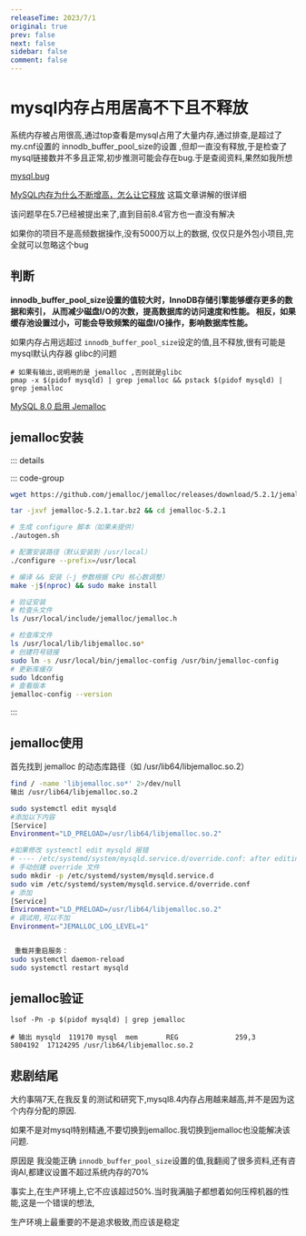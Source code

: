 ```yaml
---
releaseTime: 2023/7/1
original: true
prev: false
next: false
sidebar: false
comment: false  
---
```


# mysql内存占用居高不下且不释放

系统内存被占用很高,通过top查看是mysql占用了大量内存,通过排查,是超过了 my.cnf设置的 innodb_buffer_pool_size的设置
,但却一直没有释放,于是检查了mysql链接数并不多且正常,初步推测可能会存在bug.于是查阅资料,果然如我所想

[mysql.bug](https://bugs.mysql.com/bug.php?id=83047)


[MySQL内存为什么不断增高，怎么让它释放](https://mp.weixin.qq.com/s/iUvi0xPtKng08fNu_5VWDg) 这篇文章讲解的很详细

该问题早在5.7已经被提出来了,直到目前8.4官方也一直没有解决

<sapn class="marker-evy">如果你的项目不是高频数据操作,没有5000万以上的数据,</sapn>
<sapn class="marker-evy">仅仅只是外包小项目,完全就可以忽略这个bug</sapn>

## 判断

**innodb_buffer_pool_size设置的值较大时，InnoDB存储引擎能够缓存更多的数据和索引，
从而减少磁盘I/O的次数，提高数据库的访问速度和性能。
相反，如果缓存池设置过小，可能会导致频繁的磁盘I/O操作，影响数据库性能。**

如果内存占用远超过 `innodb_buffer_pool_size`设定的值,且不释放,很有可能是mysql默认内存器 glibc的问题

````
# 如果有输出,说明用的是 jemalloc ,否则就是glibc
pmap -x $(pidof mysqld) | grep jemalloc && pstack $(pidof mysqld) | grep jemalloc
````

[MySQL 8.0 启用 Jemalloc](https://wiki.pha.pub/books/109-TAs/page/mysql-80-jemalloc)

## jemalloc安装
::: details

::: code-group
```` bash [源码编译安装]
wget https://github.com/jemalloc/jemalloc/releases/download/5.2.1/jemalloc-5.2.1.tar.bz2

tar -jxvf jemalloc-5.2.1.tar.bz2 && cd jemalloc-5.2.1

# 生成 configure 脚本（如果未提供）
./autogen.sh

# 配置安装路径（默认安装到 /usr/local）
./configure --prefix=/usr/local

# 编译 && 安装（-j 参数根据 CPU 核心数调整）
make -j$(nproc) && sudo make install

# 验证安装
# 检查头文件
ls /usr/local/include/jemalloc/jemalloc.h

# 检查库文件
ls /usr/local/lib/libjemalloc.so*
# 创建符号链接
sudo ln -s /usr/local/bin/jemalloc-config /usr/bin/jemalloc-config
# 更新库缓存
sudo ldconfig
# 查看版本
jemalloc-config --version

````
:::
## jemalloc使用

首先找到 jemalloc 的动态库路径（如 /usr/lib64/libjemalloc.so.2）
````bash {9-10}
find / -name 'libjemalloc.so*' 2>/dev/null
输出 /usr/lib64/libjemalloc.so.2

sudo systemctl edit mysqld
#添加以下内容
[Service]
Environment="LD_PRELOAD=/usr/lib64/libjemalloc.so.2"

#如果修改 systemctl edit mysqld 报错
# ---- /etc/systemd/system/mysqld.service.d/override.conf: after editing, new contents are empty, not writing file.
# 手动创建 override 文件
sudo mkdir -p /etc/systemd/system/mysqld.service.d
sudo vim /etc/systemd/system/mysqld.service.d/override.conf
# 添加
[Service]
Environment="LD_PRELOAD=/usr/lib64/libjemalloc.so.2"
# 调试用,可以不加
Environment="JEMALLOC_LOG_LEVEL=1" 


 重载并重启服务：
sudo systemctl daemon-reload
sudo systemctl restart mysqld
````

## jemalloc验证
````
lsof -Pn -p $(pidof mysqld) | grep jemalloc

# 输出 mysqld  119170 mysql  mem       REG              259,3    5804192  17124295 /usr/lib64/libjemalloc.so.2
````

## 悲剧结尾
大约事隔7天,在我反复的测试和研究下,mysql8.4内存占用越来越高,并不是因为这个内存分配的原因.

如果不是对mysql特别精通,不要切换到jemalloc.我切换到jemalloc也没能解决该问题.

原因是 我没能正确 `innodb_buffer_pool_size`设置的值,我翻阅了很多资料,还有咨询AI,都建议设置不超过系统内存的70%

事实上,在生产环境上,它不应该超过50%.当时我满脑子都想着如何压榨机器的性能,这是一个错误的想法,

生产环境上最重要的不是追求极致,而应该是稳定
